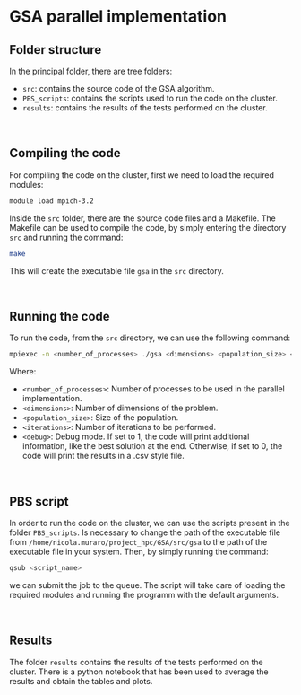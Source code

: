 # GSA parallel implementation


## Folder structure
In the principal folder, there are tree folders:
- `src`: contains the source code of the GSA algorithm.
- `PBS_scripts`: contains the scripts used to run the code on the cluster.
- `results`: contains the results of the tests performed on the cluster.

<br>


## Compiling the code
For compiling the code on the cluster, first we need to load the required modules:
```bash
module load mpich-3.2
```

Inside the `src` folder, there are the source code files and a Makefile.
The Makefile can be used to compile the code, by simply entering the directory `src` and running the command:
```bash
make
```
This will create the executable file `gsa` in the `src` directory.

<br>


## Running the code
To run the code, from the `src` directory, we can use the following command:
```bash
mpiexec -n <number_of_processes> ./gsa <dimensions> <population_size> <iterations> <debug>
```
Where:
- `<number_of_processes>`: Number of processes to be used in the parallel implementation.
- `<dimensions>`: Number of dimensions of the problem.
- `<population_size>`: Size of the population.
- `<iterations>`: Number of iterations to be performed.
- `<debug>`: Debug mode. If set to 1, the code will print additional information, like the best solution at the end. Otherwise, if set to 0, the code will print the results in a .csv style file.

<br>


## PBS script
In order to run the code on the cluster, we can use the scripts present in the folder `PBS_scripts`.
Is necessary to change the path of the executable file from `/home/nicola.muraro/project_hpc/GSA/src/gsa` to the path of the executable file in your system.
Then, by simply running the command:
```bash
qsub <script_name>
```
we can submit the job to the queue. The script will take care of loading the required modules and running the programm with the default arguments.

<br>

## Results
The folder `results` contains the results of the tests performed on the cluster. There is a python notebook that has been used to average the results and obtain the tables and plots.
